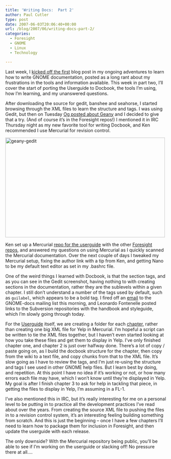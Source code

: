 ```yaml
---
title: 'Writing Docs:  Part 2'
author: Paul Cutler
type: post
date: 2007-06-03T20:06:40+00:00
url: /blog/2007/06/writing-docs-part-2/
categories:
  - Foresight
  - GNOME
  - Linux
  - Technology

---
```

Last week, I [kicked off the first][1] blog post in my ongoing adventures to learn how to write GNOME documentation, posted as a long rant about my frustrations in the tools and information available. This week in part two, I&#8217;ll cover the start of porting the Userguide to Docbook, the tools I&#8217;m using, how I&#8217;m learning, and my unanswered questions.

After downloading the source for gedit, banshee and seahorse, I started browsing through the XML files to learn the structure and tags. I was using Gedit, but then on Tuesday [Og posted about Geany][2] and I decided to give that a try. (And of course it&#8217;s in the Foresight repos!) I mentioned it in IRC Thursday night as my new favorite tool for writing Docbook, and Ken recommended I use Mercurial for revision control.

[<img src="https://i1.wp.com/farm1.static.flickr.com/226/528361955_623f2453ea.jpg?resize=500%2C313" width="500" height="313" alt="geany-gedit" data-recalc-dims="1" />][3]

Ken set up a Mercurial [repo for the userguide][4] with the other [Foresight repos][5], and answered my questions on using Mercurial as I quickly scanned the Mercurial documentation. Over the next couple of days I tweaked my Mercurial setup, fixing the author link with a tip from Ken, and getting Nano to be my default text editor as set in my .bashrc file.

One of the weird things I learned with Docbook, is that the section tags, <sect2> and <sect3> as you can see in the Gedit screenshot, having nothing to with creating sections in the documentation, rather they are the sublevels within a given chapter. I still don&#8217;t understand a number of the tags used by default, such as `guilabel`, which appears to be a bold tag. I fired off an [email][6] to the GNOME-docs mailing list this morning, and Leonardo Fontenelle posted links to the Subversion repositories with the handbook and styleguide, which I&#8217;m slowly going through today.

For the [Userguide][4] itself, we are creating a folder for each [chapter][7], rather than creating one big XML file for Yelp in Mercurial. I&#8217;m hopeful a script can be written to tie the XML files together, but I haven&#8217;t even started looking at how you take these files and get them to display in Yelp. I&#8217;ve only finished chapter one, and chapter 2 is just over halfway done. There&#8217;s a lot of copy / paste going on, as I build the docbook structure for the chapter, then copy from the wiki to a text file, and copy chunks from that to the XML file. It&#8217;s slow going as I have to review the tags, and I&#8217;m just re-using the structure and tags I see used in other GNOME help files. But I learn best by doing, and repetition. At this point I have no idea if it&#8217;s working or not, or how many errors each file may have, which I won&#8217;t know until they&#8217;re displayed in Yelp. My goal is after I finish chapter 3 to ask for help in tackling that piece, in getting the files to display in Yelp, I&#8217;m assuming in a FL-1.

I&#8217;ve also mentioned this in IRC, but it&#8217;s really interesting for me on a personal level to be putting in to practice all the development practices I&#8217;ve read about over the years. From creating the source XML file to pushing the files in to a revision control system, it&#8217;s an interesting feeling building something from scratch. And this is just the beginning &#8211; once I have a few chapters I&#8217;ll need to learn how to package them for inclusion in Foresight, and then update the userguide with each release.

The only downside? With the Mercurial repository being public, you&#8217;ll be able to see if I&#8217;m working on the userguide or slacking off! No pressure there at all&#8230;.

</sect3></sect2>

 [1]: http://www.paulcutler.org/blog/?p=749
 [2]: http://www.ogmaciel.com/?p=354
 [3]: http://www.flickr.com/photos/silwenae/528361955/ "Photo Sharing"
 [4]: http://hg.foresightlinux.org/hg/foresight-user-guide/
 [5]: http://hg.foresightlinux.org/hg
 [6]: http://mail.gnome.org/archives/gnome-doc-list/2007-June/msg00001.html
 [7]: http://wiki.foresightlinux.com/confluence/display/docs/Getting+Started+with+Foresight+Linux